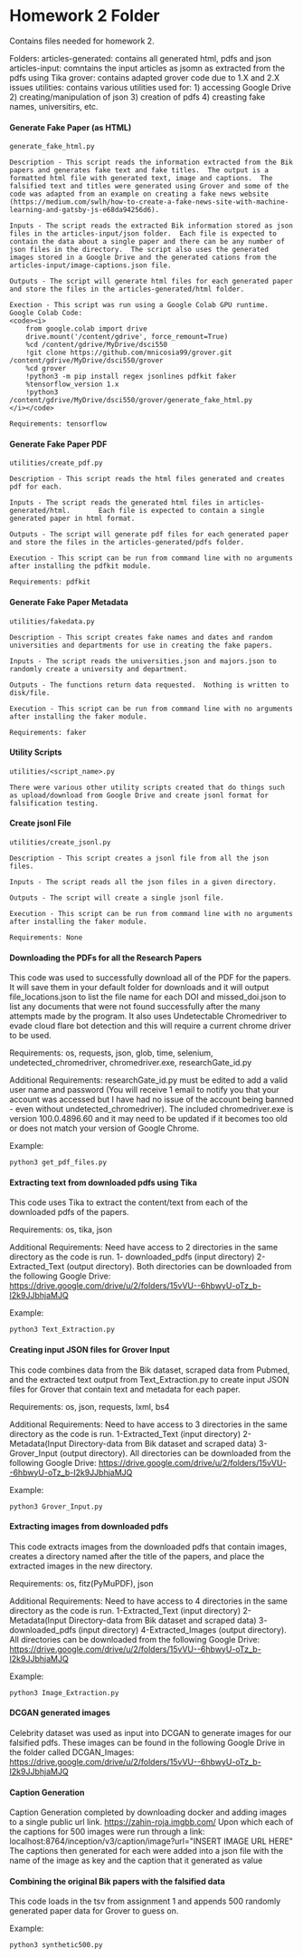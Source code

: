 # Homework 2 Folder

Contains files needed for homework 2.

Folders:
    articles-generated: 
        contains all generated html, pdfs and json
    articles-input: 
        comntains the input articles as jsomn as extracted from the pdfs using Tika
    grover: 
        contains adapted grover code due to 1.X and 2.X issues
    utilities:
        contains various utilities used for:
            1) accessing Google Drive
            2) creating/manipulation of json
            3) creation of pdfs
            4) creasting fake names, universitirs, etc.

#### Generate Fake Paper (as HTML)
    generate_fake_html.py

    Description - This script reads the information extracted from the Bik papers and generates fake text and fake titles.  The output is a formatted html file with generated text, image and captions.  The falsified text and titles were generated using Grover and some of the code was adapted from an example on creating a fake news website (https://medium.com/swlh/how-to-create-a-fake-news-site-with-machine-learning-and-gatsby-js-e68da94256d6).  
    
    Inputs - The script reads the extracted Bik information stored as json files in the articles-input/json folder.  Each file is expected to contain the data about a single paper and there can be any number of json files in the directory.  The script also uses the generated images stored in a Google Drive and the generated cations from the articles-input/image-captions.json file.
    
    Outputs - The script will generate html files for each generated paper and store the files in the articles-generated/html folder.
    
    Exection - This script was run using a Google Colab GPU runtime.
    Google Colab Code:
    <code><i>
        from google.colab import drive
        drive.mount('/content/gdrive', force_remount=True)
        %cd /content/gdrive/MyDrive/dsci550
        !git clone https://github.com/mnicosia99/grover.git /content/gdrive/MyDrive/dsci550/grover
        %cd grover
        !python3 -m pip install regex jsonlines pdfkit faker
        %tensorflow_version 1.x
        !python3 /content/gdrive/MyDrive/dsci550/grover/generate_fake_html.py
    </i></code>

    Requirements: tensorflow

#### Generate Fake Paper PDF
    utilities/create_pdf.py

    Description - This script reads the html files generated and creates pdf for each.  
    
    Inputs - The script reads the generated html files in articles-generated/html.       Each file is expected to contain a single generated paper in html format.
    
    Outputs - The script will generate pdf files for each generated paper and store the files in the articles-generated/pdfs folder.
    
    Execution - This script can be run from command line with no arguments after installing the pdfkit module.

    Requirements: pdfkit

#### Generate Fake Paper Metadata
    utilities/fakedata.py

    Description - This script creates fake names and dates and random universities and departments for use in creating the fake papers.

    Inputs - The script reads the universities.json and majors.json to randomly create a university and department.

    Outputs - The functions return data requested.  Nothing is written to disk/file.

    Execution - This script can be run from command line with no arguments after installing the faker module.

    Requirements: faker

#### Utility Scripts
    utilities/<script_name>.py

    There were various other utility scripts created that do things such as upload/download from Google Drive and create jsonl format for falsification testing.

#### Create jsonl File
    utilities/create_jsonl.py

    Description - This script creates a jsonl file from all the json files.  
    
    Inputs - The script reads all the json files in a given directory.

    Outputs - The script will create a single jsonl file.

    Execution - This script can be run from command line with no arguments after installing the faker module.

    Requirements: None

#### Downloading the PDFs for all the Research Papers
This code was used to successfully download all of the PDF for the papers. It will save them in your default folder for downloads and it will output file_locations.json to list the file name for each DOI and missed_doi.json to list any documents that were not found successfully after the many attempts made by the program. It also uses Undetectable Chromedriver to evade cloud flare bot detection and this will require a current chrome driver to be used.

Requirements: os, requests, json, glob, time, selenium, undetected_chromedriver, chromedriver.exe, researchGate_id.py

Additional Requirements: researchGate_id.py must be edited to add a valid user name and password (You will receive 1 email to notify you that your account was accessed but I have had no issue of the account being banned - even without undetected_chromedriver). The included chromedriver.exe is version 100.0.4896.60 and it may need to be updated if it becomes too old or does not match your version of Google Chrome.

Example: <br/>

    python3 get_pdf_files.py

#### Extracting text from downloaded pdfs using Tika
This code uses Tika to extract the content/text from each of the downloaded pdfs of the papers. 

Requirements: os, tika, json

Additional Requirements: Need have access to 2 directories in the same directory as the code is run. 1- downloaded_pdfs (input directory) 2- Extracted_Text (output directory). Both directories can be downloaded from the following Google Drive: https://drive.google.com/drive/u/2/folders/15vVU--6hbwyU-oTz_b-I2k9JJbhjaMJQ 

Example: <br/>

    python3 Text_Extraction.py
    
#### Creating input JSON files for Grover Input
This code combines data from the Bik dataset, scraped data from Pubmed, and the extracted text output from Text_Extraction.py to create input JSON files for Grover that contain text and metadata for each paper. 

Requirements: os, json, requests, lxml, bs4

Additional Requirements: Need to have access to 3 directories in the same directory as the code is run. 1-Extracted_Text (input directory) 2- Metadata(Input Directory-data from Bik dataset and scraped data) 3- Grover_Input (output directory). All directories can be downloaded from the following Google Drive: https://drive.google.com/drive/u/2/folders/15vVU--6hbwyU-oTz_b-I2k9JJbhjaMJQ

Example: <br/>

    python3 Grover_Input.py 
    
#### Extracting images from downloaded pdfs 
This code extracts images from the downloaded pdfs that contain images, creates a directory named after the title of the papers, and place the extracted images in the new directory. 

Requirements: os, fitz(PyMuPDF), json 

Additional Requirements: Need to have access to 4 directories in the same directory as the code is run. 1-Extracted_Text (input directory) 2- Metadata(Input Directory-data from Bik dataset and scraped data) 3- downloaded_pdfs (input directory) 4-Extracted_Images (output directory). All directories can be downloaded from the following Google Drive: https://drive.google.com/drive/u/2/folders/15vVU--6hbwyU-oTz_b-I2k9JJbhjaMJQ

Example: <br/>

    python3 Image_Extraction.py 
    
#### DCGAN generated images
Celebrity dataset was used as input into DCGAN to generate images for our falsified pdfs. These images can be found in the following Google Drive in the folder called DCGAN_Images: https://drive.google.com/drive/u/2/folders/15vVU--6hbwyU-oTz_b-I2k9JJbhjaMJQ

#### Caption Generation
Caption Generation completed by downloading docker and adding images to a single public url link. https://zahin-roja.imgbb.com/
Upon which each of the captions for 500 images were run through a link: localhost:8764/inception/v3/caption/image?url="INSERT IMAGE URL HERE"
The captions then generated for each were added into a json file with the name of the image as key and the caption that it generated as value

#### Combining the original Bik papers with the falsified data
This code loads in the tsv from assignment 1 and appends 500 randomly generated paper data for Grover to guess on.

Example: <br/>
    
    python3 synthetic500.py
